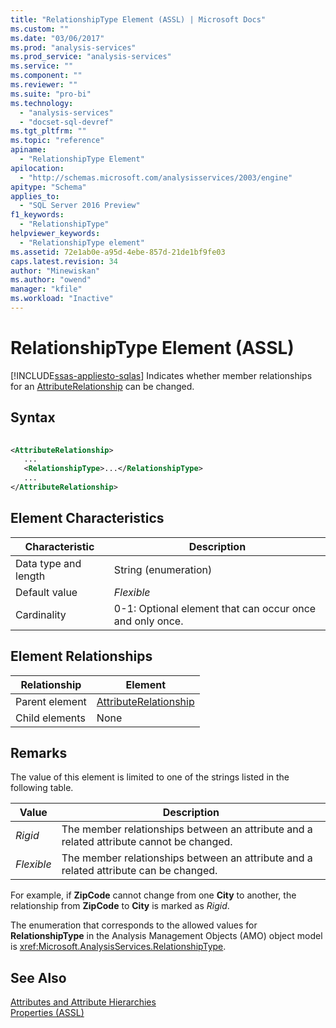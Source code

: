 ```yaml
---
title: "RelationshipType Element (ASSL) | Microsoft Docs"
ms.custom: ""
ms.date: "03/06/2017"
ms.prod: "analysis-services"
ms.prod_service: "analysis-services"
ms.service: ""
ms.component: ""
ms.reviewer: ""
ms.suite: "pro-bi"
ms.technology: 
  - "analysis-services"
  - "docset-sql-devref"
ms.tgt_pltfrm: ""
ms.topic: "reference"
apiname: 
  - "RelationshipType Element"
apilocation: 
  - "http://schemas.microsoft.com/analysisservices/2003/engine"
apitype: "Schema"
applies_to: 
  - "SQL Server 2016 Preview"
f1_keywords: 
  - "RelationshipType"
helpviewer_keywords: 
  - "RelationshipType element"
ms.assetid: 72e1ab0e-a95d-4ebe-857d-21de1bf9fe03
caps.latest.revision: 34
author: "Minewiskan"
ms.author: "owend"
manager: "kfile"
ms.workload: "Inactive"
---
```

# RelationshipType Element (ASSL)
[!INCLUDE[ssas-appliesto-sqlas](../../../includes/ssas-appliesto-sqlas.md)]
  Indicates whether member relationships for an [AttributeRelationship](../../../analysis-services/scripting/objects/attributerelationship-element-assl.md) can be changed.  
  
## Syntax  
  
```xml  
  
<AttributeRelationship>  
   ...  
   <RelationshipType>...</RelationshipType>  
   ...  
</AttributeRelationship>  
```  
  
## Element Characteristics  
  
|Characteristic|Description|  
|--------------------|-----------------|  
|Data type and length|String (enumeration)|  
|Default value|*Flexible*|  
|Cardinality|0-1: Optional element that can occur once and only once.|  
  
## Element Relationships  
  
|Relationship|Element|  
|------------------|-------------|  
|Parent element|[AttributeRelationship](../../../analysis-services/scripting/objects/attributerelationship-element-assl.md)|  
|Child elements|None|  
  
## Remarks  
 The value of this element is limited to one of the strings listed in the following table.  
  
|Value|Description|  
|-----------|-----------------|  
|*Rigid*|The member relationships between an attribute and a related attribute cannot be changed.|  
|*Flexible*|The member relationships between an attribute and a related attribute can be changed.|  
  
 For example, if **ZipCode** cannot change from one **City** to another, the relationship from **ZipCode** to **City** is marked as *Rigid*.  
  
 The enumeration that corresponds to the allowed values for **RelationshipType** in the Analysis Management Objects (AMO) object model is <xref:Microsoft.AnalysisServices.RelationshipType>.  
  
## See Also  
 [Attributes and Attribute Hierarchies](../../../analysis-services/multidimensional-models-olap-logical-dimension-objects/attributes-and-attribute-hierarchies.md)   
 [Properties &#40;ASSL&#41;](../../../analysis-services/scripting/properties/properties-assl.md)  
  
  
